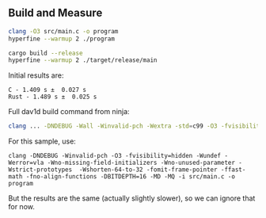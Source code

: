 
## Build and Measure

```bash
clang -O3 src/main.c -o program
hyperfine --warmup 2 ./program 

cargo build --release
hyperfine --warmup 2 ./target/release/main
```

Initial results are:

```
C - 1.409 s ±  0.027 s
Rust - 1.489 s ±  0.025 s
```

Full dav1d build command from ninja:
```bash
clang ... -DNDEBUG -Wall -Winvalid-pch -Wextra -std=c99 -O3 -fvisibility=hidden -Wundef -Werror=vla -Wno-missing-field-initializers -Wno-unused-parameter -Wstrict-prototypes -Werror=missing-prototypes -Wshorten-64-to-32 -fomit-frame-pointer -ffast-math -fno-align-functions -DBITDEPTH=16 -MD -MQ
```

For this sample, use:

```
clang -DNDEBUG -Winvalid-pch -O3 -fvisibility=hidden -Wundef -Werror=vla -Wno-missing-field-initializers -Wno-unused-parameter -Wstrict-prototypes  -Wshorten-64-to-32 -fomit-frame-pointer -ffast-math -fno-align-functions -DBITDEPTH=16 -MD -MQ -i src/main.c -o program
```

But the results are the same (actually slightly slower), so we can ignore that for now.